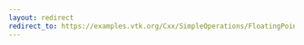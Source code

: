 ```yaml
---
layout: redirect
redirect_to: https://examples.vtk.org/Cxx/SimpleOperations/FloatingPointExceptions/
---
```

